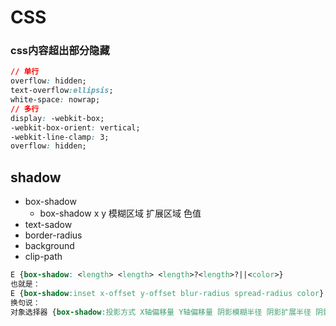 # CSS

### css内容超出部分隐藏



```css
// 单行
overflow: hidden;
text-overflow:ellipsis;
white-space: nowrap;
// 多行
display: -webkit-box;
-webkit-box-orient: vertical;
-webkit-line-clamp: 3;
overflow: hidden;

```

## shadow

- box-shadow
  - box-shadow x y 模糊区域 扩展区域 色值
- text-sadow
- border-radius
- background
- clip-path



```css
E {box-shadow: <length> <length> <length>?<length>?||<color>}
也就是：
E {box-shadow:inset x-offset y-offset blur-radius spread-radius color}
换句说：
对象选择器 {box-shadow:投影方式 X轴偏移量 Y轴偏移量 阴影模糊半径 阴影扩展半径 阴影颜色}
```

